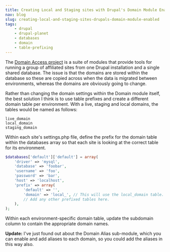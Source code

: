 ```yaml
---
title: Creating Local and Staging sites with Drupal's Domain Module Enabled
nav: blog
slug: creating-local-and-staging-sites-drupals-domain-module-enabled
tags:
    - drupal
    - drupal-planet
    - databases
    - domain
    - table-prefixing
---
```

The [Domain Access project](https://drupal.org/project/domain "The Domain Access project on Drupal.org") is a suite of modules that provide tools for running a group of affiliated sites from one Drupal installation and a single shared database. The issue is that the domains are stored within the database so these are copied across when the data is migrated between environments, whereas the domains are obviously going to change.

Rather than changing the domain settings within the Domain module itself, the best solution I think is to use table prefixes and create a different domain table per environment. With a live, staging and local domains, the tables would be named as follows:

~~~~
live_domain
local_domain
staging_domain
~~~~

Within each site's settings.php file, define the prefix for the domain table within the databases array so that each site is looking at the correct table for its environment.

~~~~php
$databases['default']['default'] = array(
    'driver' => 'mysql',
    'database' => 'foobar',
    'username' => 'foo',
    'password' => 'bar',
    'host' => 'localhost',
    'prefix' => array(
        'default' => '',
        'domain' => 'local_', // This will use the local_domain table.
        // Add any other prefixed tables here.
    ),
);
~~~~

Within each environment-specific domain table, update the subdomain column to contain the appropriate domain names.

**Update:** I've just found out about the Domain Alias sub-module, which you can enable and add aliases to each domain, so you could add the aliases in this way also.